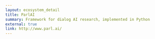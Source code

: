 ```yaml
---
layout: ecosystem_detail
title: ParlAI
summary: Framework for dialog AI research, implemented in Python
external: true
link: http://www.parl.ai/
---
```

